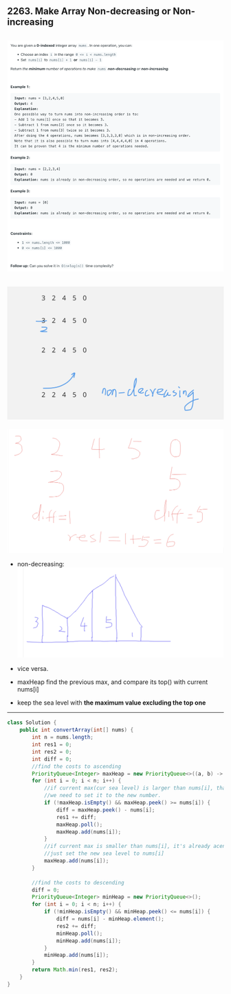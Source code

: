 ## 2263. Make Array Non-decreasing or Non-increasing
![](img/2024-06-03-16-52-30.png)
---

![](img/2024-06-03-17-29-06.png)
---

![](img/2024-06-14-11-10-20.png)


- non-decreasing:
![](img/2024-07-01-21-40-15.png)


- vice versa.


- maxHeap find the previous max, and compare its top() with current nums[i]
- keep the sea level with **the maximum value excluding the top one** 

---

```java
class Solution {
    public int convertArray(int[] nums) {
        int n = nums.length;
	    int res1 = 0;
	    int res2 = 0;
	    int diff = 0;
        //find the costs to ascending
        PriorityQueue<Integer> maxHeap = new PriorityQueue<>((a, b) -> b - a);
        for (int i = 0; i < n; i++) {
			//if current max(cur sea level) is larger than nums[i], that means 
			//we need to set it to the new number.
            if (!maxHeap.isEmpty() && maxHeap.peek() >= nums[i]) {
                diff = maxHeap.peek() - nums[i];
                res1 += diff;
                maxHeap.poll();
                maxHeap.add(nums[i]);
            }
			//if current max is smaller than nums[i], it's already acending
			//just set the new sea level to nums[i]
            maxHeap.add(nums[i]);
        }

        //find the costs to descending
        diff = 0;
        PriorityQueue<Integer> minHeap = new PriorityQueue<>();
        for (int i = 0; i < n; i++) {
            if (!minHeap.isEmpty() && minHeap.peek() <= nums[i]) {
                diff = nums[i] - minHeap.element();
                res2 += diff;
                minHeap.poll();
                minHeap.add(nums[i]);
            }
            minHeap.add(nums[i]);
        }
        return Math.min(res1, res2);
    }
}
```